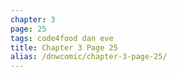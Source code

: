 ```yaml
---
chapter: 3
page: 25
tags: code4food dan eve
title: Chapter 3 Page 25
alias: /dnwcomic/chapter-3-page-25/
---
```

